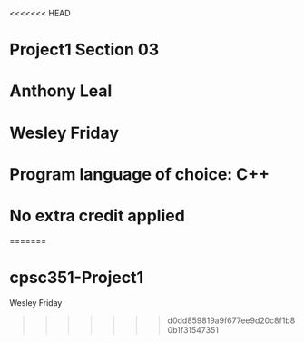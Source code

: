 <<<<<<< HEAD
# Project1 Section 03
# Anthony Leal
# Wesley Friday
# Program language of choice: C++
# No extra credit applied
=======
# cpsc351-Project1
Wesley Friday
>>>>>>> d0dd859819a9f677ee9d20c8f1b80b1f31547351
